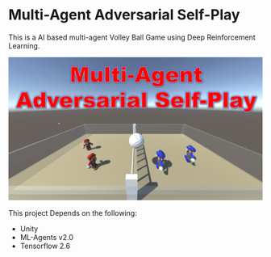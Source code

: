 # Multi-Agent Adversarial Self-Play
This is a AI based multi-agent Volley Ball Game using Deep Reinforcement Learning.

[![video](AIMultiVolley.png)](https://www.youtube.com/watch?v=_FH0q9lkqOc)

This project Depends on the following:

* Unity
* ML-Agents v2.0
* Tensorflow 2.6

